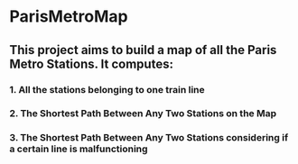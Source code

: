 # ParisMetroMap
## This project aims to build a map of all the Paris Metro Stations. It computes:
### 1. All the stations belonging to one train line
### 2. The Shortest Path Between Any Two Stations on the Map
### 3. The Shortest Path Between Any Two Stations considering if a certain line is malfunctioning
